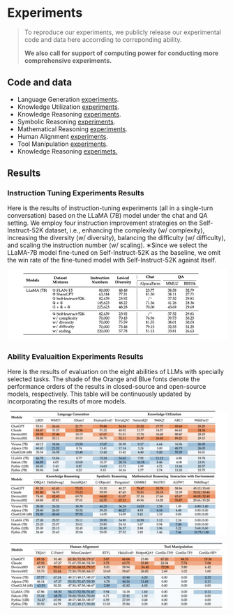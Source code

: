 # Experiments



> To reproduce our experiments, we publicly release our experimental code and data here accorrding to correponding ability.
>
> **We also call for support of computing power for conducting more comprehensive experiments.**



## Code and data

- Language Generation  [experiments](LanguageGeneration).
- Knowledge Utilization  [experiments](KnowledgeUtilization).
- Knowledge Reasoning  [experiments](KnowledgeUtilization).
- Symbolic Reasoning  [experiments](SymbolicReasoning).
- Mathematical Reasoning  [experiments](MathematicalReasoning).
- Human Alignment  [experiments](HumanAlignment).
- Tool Manipulation  [experiments](ToolManipulation).
- Knowledge Reasoning [experimets.](KnowledgeReasoning)



## Results

### Instruction Tuning Experiments Results

Here is the results of instruction-tuning experiments (all in a single-turn conversation) based on the LLaMA (7B) model under the chat and QA setting. We employ four instruction improvement strategies on the Self-Instruct-52K dataset, i.e., enhancing the complexity (w/ complexity), increasing the diversity (w/ diversity), balancing the difficulty (w/ difficulty), and scaling the instruction number (w/ scaling). ∗Since we select the LLaMA-7B model fine-tuned on Self-Instruct-52K as the baseline, we omit the win rate of the fine-tuned model with Self-Instruct-52K against itself.



![table1](../assets/instruction_tuning_table.png)

### Ability Evaluaition Experiments Results

Here is the results of evaluation on the eight abilities of LLMs with specially selected tasks. The shade of the Orange and Blue fonts denote the performance orders of the results in closed-source and open-source models, respectively. This table will be continuously updated by incorporating the results of more models.



![table1](../assets/Evaluation_table_1.png)

![table1](../assets/Evaluation_table_2.png)

